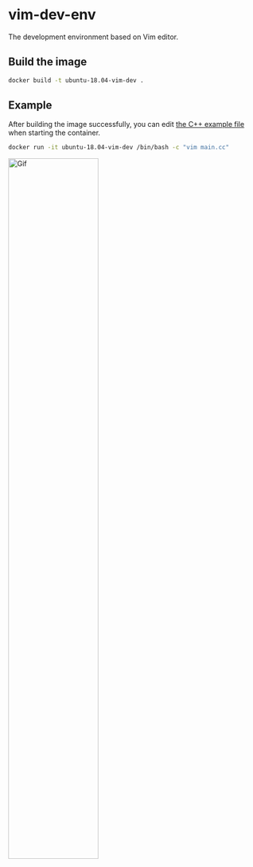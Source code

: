 # vim-dev-env

The development environment based on Vim editor.

## Build the image

```bash
docker build -t ubuntu-18.04-vim-dev .
```

## Example

After building the image successfully, you can edit [the C++ example file](./example.cc) when starting the container.

```bash
docker run -it ubuntu-18.04-vim-dev /bin/bash -c "vim main.cc"
```

<img alt="Gif" src="https://s3.bmp.ovh/imgs/2022/04/10/692be8b625fe0eac.gif" width="60%" />
